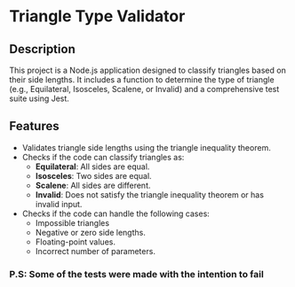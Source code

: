 # Triangle Type Validator

## Description
This project is a Node.js application designed to classify triangles based on their side lengths. It includes a function to determine the type of triangle (e.g., Equilateral, Isosceles, Scalene, or Invalid) and a comprehensive test suite using Jest.

## Features
- Validates triangle side lengths using the triangle inequality theorem.
- Checks if the code can classify triangles as:
  - **Equilateral**: All sides are equal.
  - **Isosceles**: Two sides are equal.
  - **Scalene**: All sides are different.
  - **Invalid**: Does not satisfy the triangle inequality theorem or has invalid input.
- Checks if the code can handle the following cases:
  - Impossible triangles
  - Negative or zero side lengths.
  - Floating-point values.
  - Incorrect number of parameters.

### P.S: Some of the tests were made with the intention to fail
